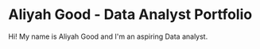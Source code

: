 # Aliyah Good - Data Analyst Portfolio

Hi! My name is Aliyah Good and I'm an aspiring Data analyst. 
